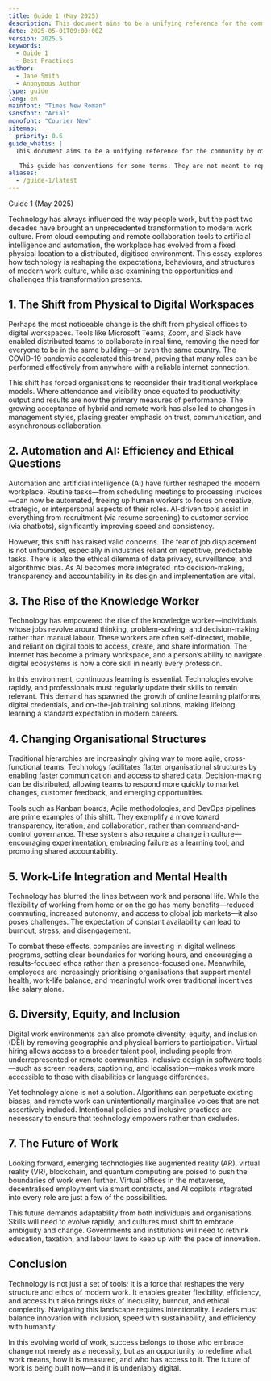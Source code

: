 ```yaml
---
title: Guide 1 (May 2025)
description: This document aims to be a unifying reference for the community by offering the minimal guidance for best practices. Depending on the context, various approaches can complement this methodology, allowing it to accommodate the full spectrum of value delivery and organizational challenges.
date: 2025-05-01T09:00:00Z
version: 2025.5
keywords:
  - Guide 1
  - Best Practices
author:
  - Jane Smith
  - Anonymous Author
type: guide
lang: en
mainfont: "Times New Roman"
sansfont: "Arial"
monofont: "Courier New"
sitemap:
  priority: 0.6
guide_whatis: |
  This document aims to be a unifying reference for the community by offering the minimal guidance for best practices. Depending on the context, various approaches can complement this methodology, allowing it to accommodate the full spectrum of value delivery and organizational challenges.

   This guide has conventions for some terms. They are not meant to replace any other existing definitions but to clarify how they are intended to be applied here.
aliases:
  - /guide-1/latest
---
```


Guide 1 (May 2025)

Technology has always influenced the way people work, but the past two decades have brought an unprecedented transformation to modern work culture. From cloud computing and remote collaboration tools to artificial intelligence and automation, the workplace has evolved from a fixed physical location to a distributed, digitised environment. This essay explores how technology is reshaping the expectations, behaviours, and structures of modern work culture, while also examining the opportunities and challenges this transformation presents.

## 1. The Shift from Physical to Digital Workspaces

Perhaps the most noticeable change is the shift from physical offices to digital workspaces. Tools like Microsoft Teams, Zoom, and Slack have enabled distributed teams to collaborate in real time, removing the need for everyone to be in the same building—or even the same country. The COVID-19 pandemic accelerated this trend, proving that many roles can be performed effectively from anywhere with a reliable internet connection.

This shift has forced organisations to reconsider their traditional workplace models. Where attendance and visibility once equated to productivity, output and results are now the primary measures of performance. The growing acceptance of hybrid and remote work has also led to changes in management styles, placing greater emphasis on trust, communication, and asynchronous collaboration.

## 2. Automation and AI: Efficiency and Ethical Questions

Automation and artificial intelligence (AI) have further reshaped the modern workplace. Routine tasks—from scheduling meetings to processing invoices—can now be automated, freeing up human workers to focus on creative, strategic, or interpersonal aspects of their roles. AI-driven tools assist in everything from recruitment (via resume screening) to customer service (via chatbots), significantly improving speed and consistency.

However, this shift has raised valid concerns. The fear of job displacement is not unfounded, especially in industries reliant on repetitive, predictable tasks. There is also the ethical dilemma of data privacy, surveillance, and algorithmic bias. As AI becomes more integrated into decision-making, transparency and accountability in its design and implementation are vital.

## 3. The Rise of the Knowledge Worker

Technology has empowered the rise of the knowledge worker—individuals whose jobs revolve around thinking, problem-solving, and decision-making rather than manual labour. These workers are often self-directed, mobile, and reliant on digital tools to access, create, and share information. The internet has become a primary workspace, and a person’s ability to navigate digital ecosystems is now a core skill in nearly every profession.

In this environment, continuous learning is essential. Technologies evolve rapidly, and professionals must regularly update their skills to remain relevant. This demand has spawned the growth of online learning platforms, digital credentials, and on-the-job training solutions, making lifelong learning a standard expectation in modern careers.

## 4. Changing Organisational Structures

Traditional hierarchies are increasingly giving way to more agile, cross-functional teams. Technology facilitates flatter organisational structures by enabling faster communication and access to shared data. Decision-making can be distributed, allowing teams to respond more quickly to market changes, customer feedback, and emerging opportunities.

Tools such as Kanban boards, Agile methodologies, and DevOps pipelines are prime examples of this shift. They exemplify a move toward transparency, iteration, and collaboration, rather than command-and-control governance. These systems also require a change in culture—encouraging experimentation, embracing failure as a learning tool, and promoting shared accountability.

## 5. Work-Life Integration and Mental Health

Technology has blurred the lines between work and personal life. While the flexibility of working from home or on the go has many benefits—reduced commuting, increased autonomy, and access to global job markets—it also poses challenges. The expectation of constant availability can lead to burnout, stress, and disengagement.

To combat these effects, companies are investing in digital wellness programs, setting clear boundaries for working hours, and encouraging a results-focused ethos rather than a presence-focused one. Meanwhile, employees are increasingly prioritising organisations that support mental health, work-life balance, and meaningful work over traditional incentives like salary alone.

## 6. Diversity, Equity, and Inclusion

Digital work environments can also promote diversity, equity, and inclusion (DEI) by removing geographic and physical barriers to participation. Virtual hiring allows access to a broader talent pool, including people from underrepresented or remote communities. Inclusive design in software tools—such as screen readers, captioning, and localisation—makes work more accessible to those with disabilities or language differences.

Yet technology alone is not a solution. Algorithms can perpetuate existing biases, and remote work can unintentionally marginalise voices that are not assertively included. Intentional policies and inclusive practices are necessary to ensure that technology empowers rather than excludes.

## 7. The Future of Work

Looking forward, emerging technologies like augmented reality (AR), virtual reality (VR), blockchain, and quantum computing are poised to push the boundaries of work even further. Virtual offices in the metaverse, decentralised employment via smart contracts, and AI copilots integrated into every role are just a few of the possibilities.

This future demands adaptability from both individuals and organisations. Skills will need to evolve rapidly, and cultures must shift to embrace ambiguity and change. Governments and institutions will need to rethink education, taxation, and labour laws to keep up with the pace of innovation.

## Conclusion

Technology is not just a set of tools; it is a force that reshapes the very structure and ethos of modern work. It enables greater flexibility, efficiency, and access but also brings risks of inequality, burnout, and ethical complexity. Navigating this landscape requires intentionality. Leaders must balance innovation with inclusion, speed with sustainability, and efficiency with humanity.

In this evolving world of work, success belongs to those who embrace change not merely as a necessity, but as an opportunity to redefine what work means, how it is measured, and who has access to it. The future of work is being built now—and it is undeniably digital.
